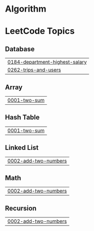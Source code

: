 # Algorithm
<!---LeetCode Topics Start-->
# LeetCode Topics
## Database
|  |
| ------- |
| [0184-department-highest-salary](https://github.com/pwrwpw/Algorithm/tree/master/0184-department-highest-salary) |
| [0262-trips-and-users](https://github.com/pwrwpw/Algorithm/tree/master/0262-trips-and-users) |
## Array
|  |
| ------- |
| [0001-two-sum](https://github.com/pwrwpw/Algorithm/tree/master/0001-two-sum) |
## Hash Table
|  |
| ------- |
| [0001-two-sum](https://github.com/pwrwpw/Algorithm/tree/master/0001-two-sum) |
## Linked List
|  |
| ------- |
| [0002-add-two-numbers](https://github.com/pwrwpw/Algorithm/tree/master/0002-add-two-numbers) |
## Math
|  |
| ------- |
| [0002-add-two-numbers](https://github.com/pwrwpw/Algorithm/tree/master/0002-add-two-numbers) |
## Recursion
|  |
| ------- |
| [0002-add-two-numbers](https://github.com/pwrwpw/Algorithm/tree/master/0002-add-two-numbers) |
<!---LeetCode Topics End-->